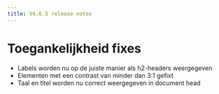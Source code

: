 ```yaml
---
title: V4.6.5 release notes
---
```


# Toegankelijkheid fixes

- Labels worden nu op de juiste manier als h2-headers weergegeven
- Elementen met een contrast van minder dan 3:1 gefixt
- Taal en titel worden nu correct weergegeven in document head
